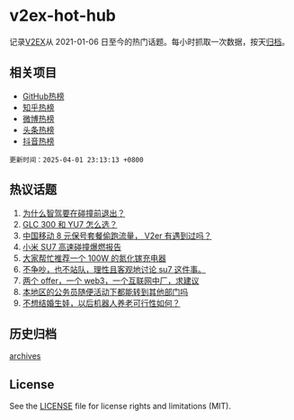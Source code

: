 # v2ex-hot-hub

 记录[V2EX](https://www.v2ex.com/)从 2021-01-06 日至今的热门话题。每小时抓取一次数据，按天[归档](archives)。
 
 ## 相关项目

- [GitHub热榜](https://github.com/lonnyzhang423/github-hot-hub)
- [知乎热榜](https://github.com/lonnyzhang423/zhihu-hot-hub)
- [微博热榜](https://github.com/lonnyzhang423/weibo-hot-hub)
- [头条热榜](https://github.com/lonnyzhang423/toutiao-hot-hub)
- [抖音热榜](https://github.com/lonnyzhang423/douyin-hot-hub)


 `更新时间：2025-04-01 23:13:13 +0800`

## 热议话题

1. [为什么智驾要在碰撞前退出？](https://www.v2ex.com/t/1122560)
1. [GLC 300 和 YU7 怎么选？](https://www.v2ex.com/t/1122433)
1. [中国移动 8 元保号套餐偷跑流量， V2er 有遇到过吗？](https://www.v2ex.com/t/1122548)
1. [小米 SU7 高速碰撞爆燃报告](https://www.v2ex.com/t/1122569)
1. [大家帮忙推荐一个 100W 的氮化镓充电器](https://www.v2ex.com/t/1122457)
1. [不争吵，也不站队，理性且客观地讨论 su7 这件事。](https://www.v2ex.com/t/1122622)
1. [两个 offer，一个 web3，一个互联网中厂，求建议](https://www.v2ex.com/t/1122446)
1. [本地区的公务员随便活动下都能转到其他部门吗](https://www.v2ex.com/t/1122450)
1. [不想结婚生娃，以后机器人养老可行性如何？](https://www.v2ex.com/t/1122452)

## 历史归档

[archives](archives)

## License

See the [LICENSE](LICENSE) file for license rights and limitations (MIT).
